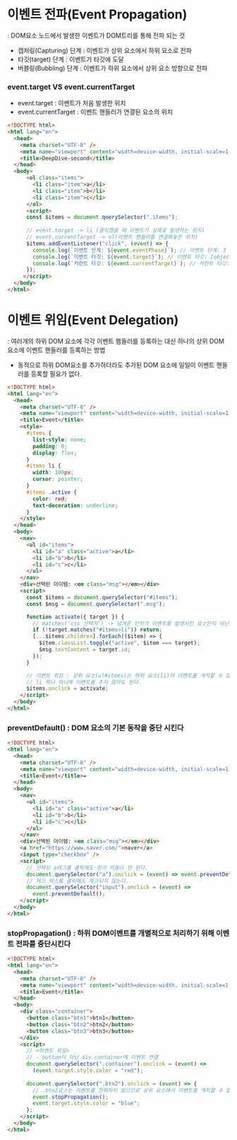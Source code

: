 # 이벤트 전파(Event Propagation)  
: DOM요소 노드에서 발생한 이벤트가 DOM트리를 통해 전파 되는 것  
 - 캡처링(Capturing) 단계 : 이벤트가 상위 요소에서 하위 요소로 전파
 - 타깃(target) 단계 : 이벤트가 타깃에 도달
 - 버블링(Bubbling) 단계 : 이벤트가 하위 요소에서 상위 요소 방향으로 전파  
### event.target VS event.currentTarget  
- event.target : 이벤트가 처음 발생한 위치
- event.currentTarget : 이벤트 핸들러가 연결된 요소의 위치
```html  
<!DOCTYPE html>
<html lang="en">
  <head>
    <meta charset="UTF-8" />
    <meta name="viewport" content="width=device-width, initial-scale=1.0" />
    <title>DeepDive-second</title>
  </head>
  <body>
      <ol class="items">
        <li class="item">a</li>
        <li class="item">b</li>
        <li class="item">c</li>
      </ol>
      <script>
      const $items = document.querySelector(".items");  
      
      // event.target -> li (클릭했을 때 이벤트가 실제로 발생하는 위치)
      // event.currentTarget -> ol(이벤트 핸들러를 연결해놓은 위치)
      $items.addEventListener("click", (event) => {
        console.log(`이벤트 단계: ${event.eventPhase}`); // 이벤트 단계: 3
        console.log(`이벤트 타깃: ${event.target}`); // 이벤트 타깃: [object HTMLLIElement]
        console.log(`커런트 타깃: ${event.currentTarget}`); // 커런트 타깃: [object HTMLOListElement]
      });
     </script>
  </body>
</html>
```  
# 이벤트 위임(Event Delegation)  
: 여러개의 하위 DOM 요소에 각각 이벤트 햄들러를 등록하는 대신 하나의 상위 DOM 요소에 이벤트 핸들러를 등록하는 방법  
- 동적으로 하위 DOM요소를 추가하더라도 추가된 DOM 요소에 일일이 이벤트 핸들러를 등록할 필요가 없다.
```html
<!DOCTYPE html>
<html lang="en">
  <head>
    <meta charset="UTF-8" />
    <meta name="viewport" content="width=device-width, initial-scale=1.0" />
    <title>Event</title>
    <style>
      #items {
        list-style: none;
        padding: 0;
        display: flex;
      }
      #items li {
        width: 100px;
        cursor: pointer;
      }
      #items .active {
        color: red;
        text-decoration: underline;
      }
    </style>
  </head>
  <body>
    <nav>
      <ul id="items">
        <li id="a" class="active">a</li>
        <li id="b">b</li>
        <li id="c">c</li>
      </ul>
    </nav>
    <div>선택된 아이템: <em class="msg"></em></div>
    <script>
      const $items = document.querySelector("#items");
      const $msg = document.querySelector(".msg");

      function activate({ target }) {
        // matches('css 선택자') -> 넘겨준 인자가 이벤트를 발생시킨 요소인지 아닌지 검사하는 메소드
        if (!target.matches("#items>li")) return;
        [...$items.children].forEach(($item) => {
          $item.classList.toggle("active", $item === target);
          $msg.textContent = target.id;
        });
      }

      // 이벤트 위임 : 상위 요소(ul#items)는 하위 요소(li)의 이벤트를 캐치할 수 있다
      // li 하나 하나에 이벤트를 주지 않아도 된다.
      $items.onclick = activate;
    </script>
  </body>
</html>
```  
### preventDefault() : DOM 요소의 기본 동작을 중단 시킨다  
```html  
<!DOCTYPE html>
<html lang="en">
  <head>
    <meta charset="UTF-8" />
    <meta name="viewport" content="width=device-width, initial-scale=1.0" />
    <title>Event</title>=
  </head>
  <body>
    <nav>
      <ul id="items">
        <li id="a" class="active">a</li>
        <li id="b">b</li>
        <li id="c">c</li>
      </ul>
    </nav>
    <div>선택된 아이템: <em class="msg"></em></div>
    <a href="https://www.naver.com/">naver</a>
    <input type="checkbox" />
    <script>
      // 선택된 a태그를 클릭해도 링크 이동이 안 된다.
      document.querySelector("a").onclick = (event) => event.preventDefault();
      // 체크 박스를 클릭해도 체크되지 않는다.
      document.querySelector("input").onclick = (event) =>
        event.preventDefault();
    </script>
  </body>
</html>
```  
### stopPropagation() : 하위 DOM이벤트를 개별적으로 처리하기 위해 이벤트 전파를 중단시킨다  
```html  
<!DOCTYPE html>
<html lang="en">
  <head>
    <meta charset="UTF-8" />
    <meta name="viewport" content="width=device-width, initial-scale=1.0" />
    <title>Event</title>
  </head>
  <body>
    <div class="container">
      <button class="btn1">btn1</button>
      <button class="btn2">btn2</button>
      <button class="btn3">btn3</button>
    </div>
    <script>
      // <이벤트 위임>
      // - button이 아닌 div.container에 이벤트 연결
      document.querySelector(".container").onclick = (event) =>
        (event.target.style.color = "red");
      
      document.querySelector(".btn2").onclick = (event) => {
        // .btn2요소는 이벤트를 전파하지 않으므로 상위 요소에서 이벤트를 캐치할 수 없다.
        event.stopPropagation();
        event.target.style.color = "blue";
      };
    </script>
  </body>
</html>
```  
